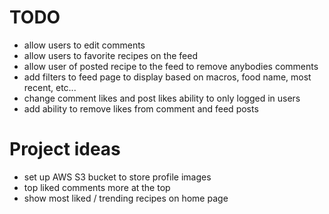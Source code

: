 # TODO

- allow users to edit comments
- allow users to favorite recipes on the feed
- allow user of posted recipe to the feed to remove anybodies comments
- add filters to feed page to display based on macros, food name, most recent, etc...
- change comment likes and post likes ability to only logged in users
- add ability to remove likes from comment and feed posts

# Project ideas

- set up AWS S3 bucket to store profile images
- top liked comments more at the top
- show most liked / trending recipes on home page
